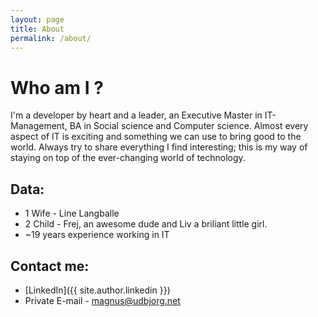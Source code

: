 ```yaml
---
layout: page
title: About
permalink: /about/
---
```

# Who am I ?
I'm a developer by heart and a leader, an Executive Master in IT-Management, BA in Social science and Computer science. Almost every aspect of IT is exciting and something we can use to bring good to the world. Always try to share everything I find interesting; this is my way of staying on top of the ever-changing world of technology.

## Data:

* 1 Wife - Line Langballe
* 2 Child - Frej, an awesome dude and Liv a briliant little girl.
* ~19 years experience working in IT

## Contact me:
* [LinkedIn]({{ site.author.linkedin }})
* Private E-mail - [magnus@udbjorg.net](mailto:magnus@udbjorg.net)
